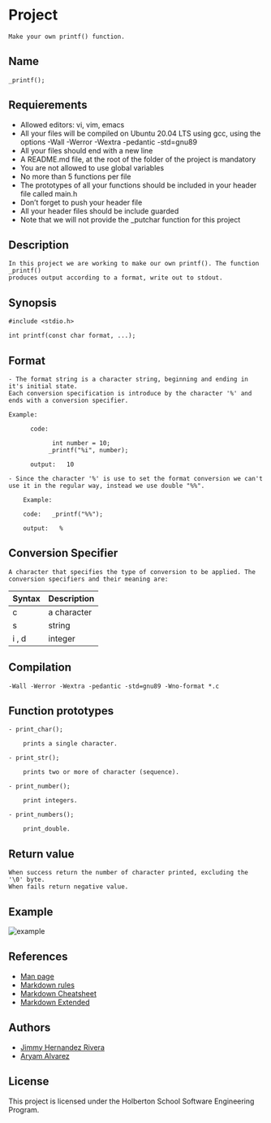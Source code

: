 
# Project

    Make your own printf() function.

## Name

    _printf();

## Requierements

- Allowed editors: vi, vim, emacs
- All your files will be compiled on Ubuntu 20.04 LTS using gcc, using the options -Wall -Werror -Wextra -pedantic -std=gnu89
- All your files should end with a new line
- A README.md file, at the root of the folder of the project is mandatory
- You are not allowed to use global variables
- No more than 5 functions per file
- The prototypes of all your functions should be included in your header file called main.h
- Don’t forget to push your header file
- All your header files should be include guarded
- Note that we will not provide the _putchar function for this project

## Description

    In this project we are working to make our own printf(). The function _printf() 
    produces output according to a format, write out to stdout.

## Synopsis

    #include <stdio.h>

    int printf(const char format, ...);

## Format

    - The format string is a character string, beginning and ending in it's initial state.
    Each conversion specification is introduce by the character '%' and ends with a conversion specifier.

    Example:
    
          code: 

                int number = 10;
               _printf("%i", number);

          output:   10

    - Since the character '%' is use to set the format conversion we can't 
    use it in the regular way, instead we use double "%%".

        Example:

        code:   _printf("%%");

        output:   %

## Conversion Specifier

    A character that specifies the type of conversion to be applied. The conversion specifiers and their meaning are:

| Syntax | Description |
|  ---   |  -------    |
|   c    |a character  |
|   s    |string       |
| i , d  |integer      |

## Compilation

    -Wall -Werror -Wextra -pedantic -std=gnu89 -Wno-format *.c

## Function prototypes

    - print_char();

        prints a single character.

    - print_str();

        prints two or more of character (sequence).
    
    - print_number();

        print integers.

    - print_numbers();
    
        print_double.

## Return value

    When success return the number of character printed, excluding the '\0' byte.
    When fails return negative value. 

## Example

![example](https://miro.medium.com/max/640/1*hJ2wWk5QyOmK7RHNmfLGMw.png)

## References

- [Man page](https://man7.org/linux/man-pages/man3/printf.3.html)
- [Markdown rules](https://github.com/DavidAnson/markdownlint/blob/v0.26.2/doc/Rules.md#md041)
- [Markdown Cheatsheet](https://github.com/adam-p/markdown-here/wiki/Markdown-Cheatsheet)
- [Markdown Extended](https://www.markdownguide.org/extended-syntax/)

## Authors

- [Jimmy Hernandez Rivera](https://github.com/JimmyHernandez)
- [Aryam Alvarez](https://github.com/aryamalvrz)

## License

This project is licensed under the Holberton School Software Engineering Program.
